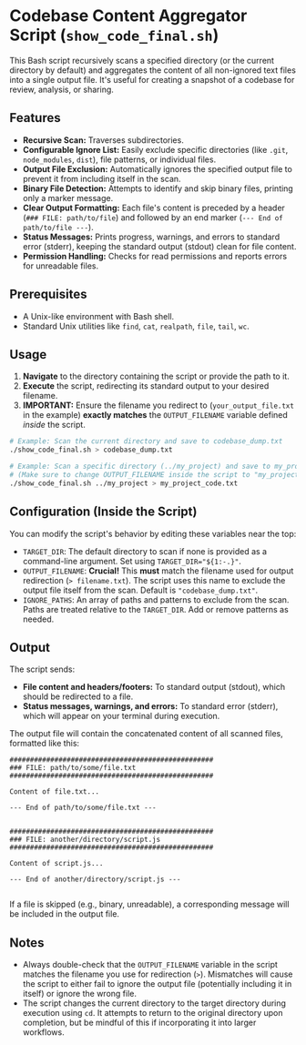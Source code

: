 # Codebase Content Aggregator Script (`show_code_final.sh`)

This Bash script recursively scans a specified directory (or the current directory by default) and aggregates the content of all non-ignored text files into a single output file. It's useful for creating a snapshot of a codebase for review, analysis, or sharing.

## Features

- **Recursive Scan:** Traverses subdirectories.
- **Configurable Ignore List:** Easily exclude specific directories (like `.git`, `node_modules`, `dist`), file patterns, or individual files.
- **Output File Exclusion:** Automatically ignores the specified output file to prevent it from including itself in the scan.
- **Binary File Detection:** Attempts to identify and skip binary files, printing only a marker message.
- **Clear Output Formatting:** Each file's content is preceded by a header (`### FILE: path/to/file`) and followed by an end marker (`--- End of path/to/file ---`).
- **Status Messages:** Prints progress, warnings, and errors to standard error (stderr), keeping the standard output (stdout) clean for file content.
- **Permission Handling:** Checks for read permissions and reports errors for unreadable files.

## Prerequisites

- A Unix-like environment with Bash shell.
- Standard Unix utilities like `find`, `cat`, `realpath`, `file`, `tail`, `wc`.

## Usage

1.  **Navigate** to the directory containing the script or provide the path to it.
2.  **Execute** the script, redirecting its standard output to your desired filename.
3.  **IMPORTANT:** Ensure the filename you redirect to (`your_output_file.txt` in the example) **exactly matches** the `OUTPUT_FILENAME` variable defined _inside_ the script.

```bash
# Example: Scan the current directory and save to codebase_dump.txt
./show_code_final.sh > codebase_dump.txt

# Example: Scan a specific directory (../my_project) and save to my_project_code.txt
# (Make sure to change OUTPUT_FILENAME inside the script to "my_project_code.txt" first!)
./show_code_final.sh ../my_project > my_project_code.txt
```

## Configuration (Inside the Script)

You can modify the script's behavior by editing these variables near the top:

- `TARGET_DIR`: The default directory to scan if none is provided as a command-line argument. Set using `TARGET_DIR="${1:-.}"`.
- `OUTPUT_FILENAME`: **Crucial!** This **must** match the filename used for output redirection (`> filename.txt`). The script uses this name to exclude the output file itself from the scan. Default is `"codebase_dump.txt"`.
- `IGNORE_PATHS`: An array of paths and patterns to exclude from the scan. Paths are treated relative to the `TARGET_DIR`. Add or remove patterns as needed.

## Output

The script sends:

- **File content and headers/footers:** To standard output (stdout), which should be redirected to a file.
- **Status messages, warnings, and errors:** To standard error (stderr), which will appear on your terminal during execution.

The output file will contain the concatenated content of all scanned files, formatted like this:

```
##################################################
### FILE: path/to/some/file.txt
##################################################

Content of file.txt...

--- End of path/to/some/file.txt ---


##################################################
### FILE: another/directory/script.js
##################################################

Content of script.js...

--- End of another/directory/script.js ---


```

If a file is skipped (e.g., binary, unreadable), a corresponding message will be included in the output file.

## Notes

- Always double-check that the `OUTPUT_FILENAME` variable in the script matches the filename you use for redirection (`>`). Mismatches will cause the script to either fail to ignore the output file (potentially including it in itself) or ignore the wrong file.
- The script changes the current directory to the target directory during execution using `cd`. It attempts to return to the original directory upon completion, but be mindful of this if incorporating it into larger workflows.
